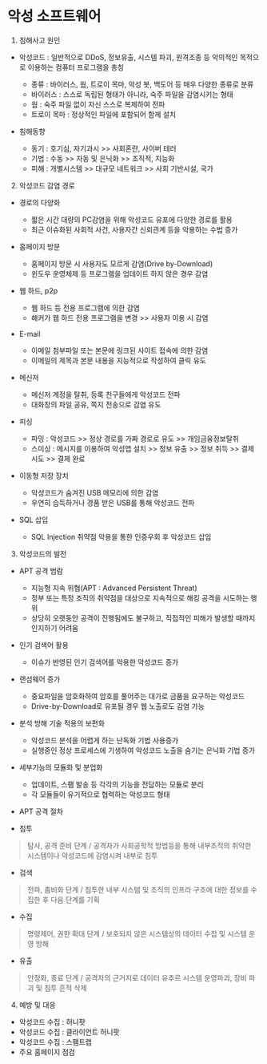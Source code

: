 # 악성 소프트웨어 

1. 침해사고 원인
- 악성코드 : 일반적으로 DDoS, 정보유출, 시스템 파괴, 원격조종 등 악의적인 목적으로 이용하는 컴퓨터 프로그램을 총칭
  - 종류 : 바이러스, 웜, 트로이 목마, 악성 봇, 백도어 등 매우 다양한 종류로 분류 
  - 바이러스 : 스스로 독립된 형태가 아니라, 숙주 파일을 감염시키는 형태
  - 웜 : 숙주 파일 없이 자신 스스로 복제하여 전파
  - 트로이 목마 : 정상적인 파일에 포함되어 함께 설치

- 침해동향
  - 동기 : 호기심, 자기과시 >> 사회혼란, 사이버 테러
  - 기법 : 수동 >> 자동 및 은닉화 >> 조직적, 지능화
  - 피해 : 개별시스템 >> 대규모 네트워크 >> 사회 기반시설, 국가

2. 악성코드 감염 경로
- 경로의 다양화
  - 짧은 시간 대량의 PC감염을 위해 악성코드 유포에 다양한 경로를 활용 
  - 최근 이슈화된 사회적 사건, 사용자간 신뢰관계 등을 악용하는 수법 증가

- 홈페이지 방문
  - 홈페이지 방문 시 사용자도 모르게 감염(Drive by-Download)
  - 윈도우 운영체제 등 프로그램을 업데이트 하지 않은 경우 감염

- 웹 하드, p2p
  - 웹 하드 등 전용 프로그램에 의한 감염
  - 해커가 웹 하드 전용 프로그램을 변경 >> 사용자 이용 시 감염

- E-mail
  - 이메일 첨부파일 또는 본문에 링크된 사이트 접속에 의한 감염
  - 이메일의 제목과 본문 내용을 지능적으로 작성하여 클릭 유도

- 메신저
  - 메신저 계정을 탈취, 등록 친구들에게 악성코드 전파
  - 대화창의 파일 공유, 쪽지 전송으로 감염 유도

- 피싱
  - 파밍 : 악성코드 >> 정상 경로를 가짜 경로로 유도 >> 개임금융정보탈취
  - 스미싱 : 메시지를 이용하여 악성앱 설치 >> 정보 유출 >> 정보 취득 >> 결제 시도 >> 결제 완료 

- 이동형 저장 장치
  - 악성코드가 숨겨진 USB 메모리에 의한 감염
  - 우연히 습득하거나 경품 받은 USB를 통해 악성코드 전파

- SQL 삽입
  - SQL Injection 취약점 악용을 통한 인증우회 후 악성코드 삽입

3. 악성코드의 발전
- APT 공격 범람
  - 지능형 지속 위협(APT : Advanced Persistent Threat)
  - 정부 또는 특정 조직의 취약점을 대상으로 지속적으로 해킹 공격을 시도하는 행위
  - 상당히 오랫동안 공격이 진행됨에도 불구하고, 직접적인 피해가 발생할 때까지 인지하기 어려움

- 인기 검색어 활용
  - 이슈가 반영된 인기 검색어를 악용한 악성코드 증가

- 랜섬웨어 증가
  - 중요파일을 암호화하여 암호를 풀어주는 대가로 금품을 요구하는 악성코드
  - Drive-by-Download로 유포될 경우 웹 노출로도 감염 가능

- 분석 방해 기술 적용의 보편화
  - 악성코드 분석을 어렵게 하는 난독화 기법 사용증가
  - 실행중인 정상 프로세스에 기생하여 악성코드 노출을 숨기는 은닉화 기법 증가

- 세부기능의 모듈화 및 분업화
  - 업데이트, 스팸 발송 등 각각의 기능을 전담하는 모듈로 분리
  - 각 모듈들이 유기적으로 협력하는 악성코드 형태

- APT 공격 절차
- 침투 
> 탐사, 공격 준비 단계 / 공격자가 사회공학적 방법등을 통해 내부조직의 취약한 시스템이나 악성코드에 감염시켜 내부로 침투

- 검색
> 전파, 좀비화 단계 / 침투한 내부 시스템 및 조직의 인프라 구조에 대한 정보를 수집한 후 다음 단계를 기획

- 수집
> 명령제어, 권한 확대 단계 / 보호되지 않은 시스템상의 데이터 수집 및 시스템 운영 방해

- 유출
> 안정화, 종료 단계 / 공격자의 근거지로 데이터 유추르 시스템 운영파괴, 장비 파괴 및 침투 흔적 삭제

4. 예방 및 대응
- 악성코드 수집 : 허니팟
- 악성코드 수집 : 클라이언트 허니팟
- 악성코드 수집 : 스팸트랩
- 주요 홈페이지 점검
